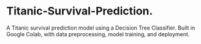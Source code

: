 # Titanic-Survival-Prediction.
A Titanic survival prediction model using a Decision Tree Classifier.  Built in Google Colab, with data preprocessing, model training, and deployment.
